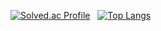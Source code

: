 [![Solved.ac Profile](http://mazassumnida.wtf/api/v2/generate_badge?boj=janoogwan39)](https://solved.ac/janoogwan39/) &nbsp;
[![Top Langs](https://github-readme-stats.vercel.app/api/top-langs/?username=JanooGwan)](https://github.com/anuraghazra/github-readme-stats)
